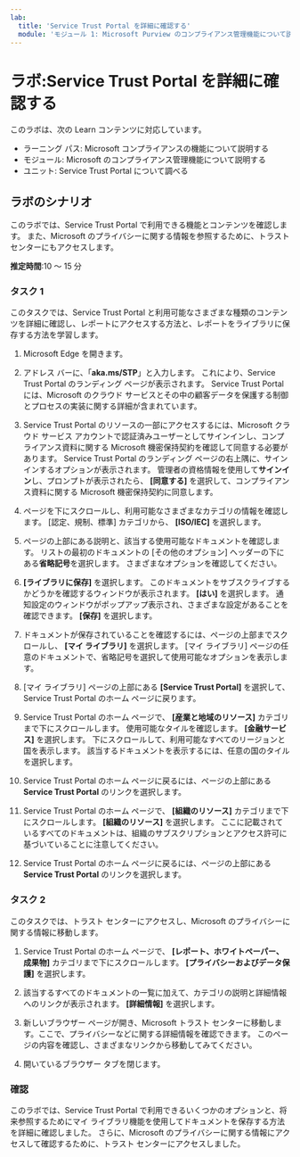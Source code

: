 ```yaml
---
lab:
  title: 'Service Trust Portal を詳細に確認する'
  module: 'モジュール 1: Microsoft Purview のコンプライアンス管理機能について説明する'
---
```



# <a name="lab-explore-the-service-trust-portal"></a>ラボ:Service Trust Portal を詳細に確認する

このラボは、次の Learn コンテンツに対応しています。

- ラーニング パス: Microsoft コンプライアンスの機能について説明する
- モジュール: Microsoft のコンプライアンス管理機能について説明する
- ユニット: Service Trust Portal について調べる

## <a name="lab-scenario"></a>ラボのシナリオ

このラボでは、Service Trust Portal で利用できる機能とコンテンツを確認します。 また、Microsoft のプライバシーに関する情報を参照するために、トラスト センターにもアクセスします。

**推定時間**:10 ～ 15 分

### <a name="task-1"></a>タスク 1

このタスクでは、Service Trust Portal と利用可能なさまざまな種類のコンテンツを詳細に確認し、レポートにアクセスする方法と、レポートをライブラリに保存する方法を学習します。

1. Microsoft Edge を開きます。

1. アドレス バーに、「**aka.ms/STP**」と入力します。 これにより、Service Trust Portal のランディング ページが表示されます。 Service Trust Portal には、Microsoft のクラウド サービスとその中の顧客データを保護する制御とプロセスの実装に関する詳細が含まれています。

1. Service Trust Portal のリソースの一部にアクセスするには、Microsoft クラウド サービス アカウントで認証済みユーザーとしてサインインし、コンプライアンス資料に関する Microsoft 機密保持契約を確認して同意する必要があります。 Service Trust Portal のランディング ページの右上隅に、サインインするオプションが表示されます。  管理者の資格情報を使用して**サインイン**し、プロンプトが表示されたら、 **[同意する]** を選択して、コンプライアンス資料に関する Microsoft 機密保持契約に同意します。

1. ページを下にスクロールし、利用可能なさまざまなカテゴリの情報を確認します。 [認定、規制、標準] カテゴリから、 **[ISO/IEC]** を選択します。

1. ページの上部にある説明と、該当する使用可能なドキュメントを確認します。  リストの最初のドキュメントの [その他のオプション] ヘッダーの下にある**省略記号**を選択します。  さまざまなオプションを確認してください。

1. **[ライブラリに保存]** を選択します。  このドキュメントをサブスクライブするかどうかを確認するウィンドウが表示されます。  **[はい]** を選択します。 通知設定のウィンドウがポップアップ表示され、さまざまな設定があることを確認できます。 **[保存]** を選択します。

1. ドキュメントが保存されていることを確認するには、ページの上部までスクロールし、 **[マイ ライブラリ]** を選択します。  [マイ ライブラリ] ページの任意のドキュメントで、省略記号を選択して使用可能なオプションを表示します。

1. [マイ ライブラリ] ページの上部にある **[Service Trust Portal]** を選択して、Service Trust Portal のホーム ページに戻ります。

1. Service Trust Portal のホーム ページで、 **[産業と地域のリソース]** カテゴリまで下にスクロールします。  使用可能なタイルを確認します。  **[金融サービス]** を選択します。  下にスクロールして、利用可能なすべてのリージョンと国を表示します。  該当するドキュメントを表示するには、任意の国のタイルを選択します。

1. Service Trust Portal のホーム ページに戻るには、ページの上部にある **Service Trust Portal** のリンクを選択します。

1. Service Trust Portal のホーム ページで、 **[組織のリソース]** カテゴリまで下にスクロールします。 **[組織のリソース]** を選択します。  ここに記載されているすべてのドキュメントは、組織のサブスクリプションとアクセス許可に基づいていることに注意してください。

1. Service Trust Portal のホーム ページに戻るには、ページの上部にある **Service Trust Portal** のリンクを選択します。

### <a name="task-2"></a>タスク 2

このタスクでは、トラスト センターにアクセスし、Microsoft のプライバシーに関する情報に移動します。

1. Service Trust Portal のホーム ページで、 **[レポート、ホワイトペーパー、成果物]** カテゴリまで下にスクロールします。 **[プライバシーおよびデータ保護]** を選択します。  

1. 該当するすべてのドキュメントの一覧に加えて、カテゴリの説明と詳細情報へのリンクが表示されます。  **[詳細情報]** を選択します。

1. 新しいブラウザー ページが開き、Microsoft トラスト センターに移動します。ここで、プライバシーなどに関する詳細情報を確認できます。 このページの内容を確認し、さまざまなリンクから移動してみてください。

1. 開いているブラウザー タブを閉じます。

### <a name="review"></a>確認

このラボでは、Service Trust Portal で利用できるいくつかのオプションと、将来参照するためにマイ ライブラリ機能を使用してドキュメントを保存する方法を詳細に確認しました。  さらに、Microsoft のプライバシーに関する情報にアクセスして確認するために、トラスト センターにアクセスしました。
